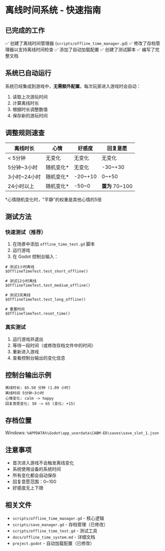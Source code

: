# 离线时间系统 - 快速指南

## 已完成的工作

✅ 创建了离线时间管理器 (`scripts/offline_time_manager.gd`)
✅ 修改了存档管理器以支持离线时间检查
✅ 添加了自动加载配置
✅ 创建了测试脚本
✅ 编写了完整文档

## 系统已自动运行

系统已经集成到游戏中，**无需额外配置**。每次玩家进入游戏时会自动：

1. 读取上次游玩时间
2. 计算离线时长
3. 根据时长调整数值
4. 保存新的游玩时间

## 调整规则速查

| 离线时长 | 心情 | 好感度 | 回复意愿 |
|---------|------|--------|----------|
| < 5分钟 | 无变化 | 无变化 | 无变化 |
| 5分钟~3小时 | 随机变化* | 无变化 | -30~+30 |
| 3小时~24小时 | 随机变化* | -20~+10 | 0~+50 |
| 24小时以上 | 随机变化* | -50~0 | **置为** 70~100 |

*心情随机变化时，"平静"的权重是其他心情的5倍

## 测试方法

### 快速测试（推荐）

1. 在场景中添加 `offline_time_test.gd` 脚本
2. 运行游戏
3. 在 Godot 控制台输入：

```gdscript
# 测试1小时离线
$OfflineTimeTest.test_short_offline()

# 测试12小时离线
$OfflineTimeTest.test_medium_offline()

# 测试3天离线
$OfflineTimeTest.test_long_offline()

# 重置时间
$OfflineTimeTest.reset_time()
```

### 真实测试

1. 运行游戏并退出
2. 等待一段时间（或修改存档文件中的时间）
3. 重新进入游戏
4. 查看控制台输出的变化信息

## 控制台输出示例

```
离线时长: 65.50 分钟 (1.09 小时)
离线时间 5分钟~3小时
心情变化: calm -> happy
回复意愿变化: 50 -> 65 (变化: +15)
```

## 存档位置

Windows: `%APPDATA%\Godot\app_userdata\CABM-ED\saves\save_slot_1.json`

## 注意事项

- 首次进入游戏不会触发离线变化
- 系统使用设备的系统时间
- 所有变化都会自动保存
- 回复意愿范围：0~100
- 好感度无上下限

## 相关文件

- `scripts/offline_time_manager.gd` - 核心逻辑
- `scripts/save_manager.gd` - 存档管理（已修改）
- `scripts/offline_time_test.gd` - 测试工具
- `docs/offline_time_system.md` - 详细文档
- `project.godot` - 自动加载配置（已修改）
